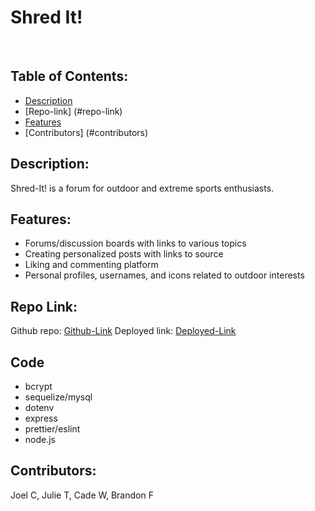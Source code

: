 
# Shred It!

<img scr=".screenshot.png">
<img scr=".screenshot(2).png">
<img scr=".screenshot(3).png">



## Table of Contents:
 - [Description](#description)
 - [Repo-link] (#repo-link)
 - [Features](#features)
 - [Contributors] (#contributors)


## Description:
Shred-It! is a forum for outdoor and extreme sports enthusiasts.

## Features:
- Forums/discussion boards with links to various topics
- Creating personalized posts with links to source
- Liking and commenting platform
- Personal profiles, usernames, and icons related to outdoor interests

## Repo Link:
Github repo: [Github-Link](https://github.com/joelcutler/group-project-2pp.com)
Deployed link: [Deployed-Link](https://shred-it.herokua) 


## Code
- bcrypt
- sequelize/mysql
- dotenv
- express
- prettier/eslint
- node.js

## Contributors:
Joel C, Julie T, Cade W, Brandon F
